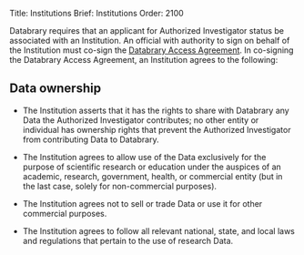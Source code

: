 Title: Institutions
Brief: Institutions
Order: 2100

Databrary requires that an applicant for Authorized Investigator status be associated with an Institution.
An official with authority to sign on behalf of the Institution must co-sign the [Databrary Access Agreement](|filename|../policies/investigator-agreement.mdi).
In co-signing the Databrary Access Agreement, an Institution agrees to the following:


## Data ownership

- The Institution asserts that it has the rights to share with Databrary any Data the Authorized Investigator contributes; no other entity or individual has ownership rights that prevent the Authorized Investigator from contributing Data to Databrary.

- The Institution agrees to allow use of the Data exclusively for the purpose of scientific research or education under the auspices of an academic, research, government, health, or commercial entity (but in the last case, solely for non-commercial purposes).

- The Institution agrees not to sell or trade Data or use it for other commercial purposes.

- The Institution agrees to follow all relevant national, state, and local laws and regulations that pertain to the use of research Data.